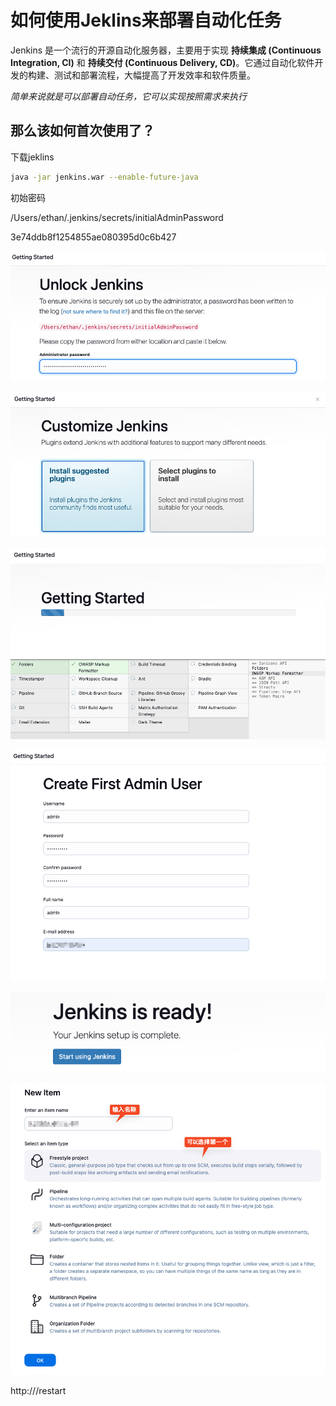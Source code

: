 # 如何使用Jeklins来部署自动化任务

Jenkins 是一个流行的开源自动化服务器，主要用于实现 **持续集成 (Continuous Integration, CI)** 和 **持续交付 (Continuous Delivery, CD)**。它通过自动化软件开发的构建、测试和部署流程，大幅提高了开发效率和软件质量。

_简单来说就是可以部署自动任务，它可以实现按照需求来执行_

## 那么该如何首次使用了？

下载jeklins

```bash
java -jar jenkins.war --enable-future-java
```

初始密码

/Users/ethan/.jenkins/secrets/initialAdminPassword

3e74ddb8f1254855ae080395d0c6b427

![image-20241202111519555](./assets/241202-如何使用Jeklins来部署自动化任务/image-20241202111519555.png)

![image-20241202111608765](./assets/241202-如何使用Jeklins来部署自动化任务/image-20241202111608765.png)



![image-20241202111903147](./assets/241202-如何使用Jeklins来部署自动化任务/image-20241202111903147.png)



![image-20241202112541146](./assets/241202-如何使用Jeklins来部署自动化任务/image-20241202112541146.png)

![image-20241202112627786](./assets/241202-如何使用Jeklins来部署自动化任务/image-20241202112627786.png)

![image-20241202114402844](./assets/241202-如何使用Jeklins来部署自动化任务/image-20241202114402844.png)

http://<your-jenkins-url>/restart